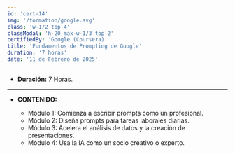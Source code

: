 ```yaml
---
id: 'cert-14'
img: '/formation/google.svg'
class: 'w-1/2 top-4'
classModal: 'h-20 max-w-1/3 top-2'
certifiedBy: 'Google (Coursera)'
title: 'Fundamentos de Prompting de Google'
duration: '7 horas'
date: '11 de Febrero de 2025'
---
```


- **Duración:** 7 Horas.

---

- **CONTENIDO:**

  - Módulo 1: Comienza a escribir prompts como un profesional.
  - Módulo 2: Diseña prompts para tareas laborales diarias.
  - Módulo 3: Acelera el análisis de datos y la creación de presentaciones.
  - Módulo 4: Usa la IA como un socio creativo o experto.
